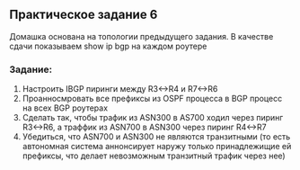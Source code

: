 ## Практическое задание 6

Домашка основана на топологии предыдущего задания.
В качестве сдачи показываем show ip bgp на каждом роутере

### Задание:

1. Настроить IBGP пиринги между R3<->R4 и R7<->R6
2. Проанносмровать все префиксы из OSPF процесса в BGP процесс на всех BGP роутерах
3. Сделать так, чтобы трафик из ASN300 в AS700 ходил через пиринг R3<->R6, а траффик из ASN700 в ASN300 через пиринг R4<->R7
4. Убедиться, что ASN700 и ASN300 не являются транзитными (то есть автономная система аннонсирует наружу только принадлежищие ей префиксы, что делает невозможным транзитный трафик через нее)
